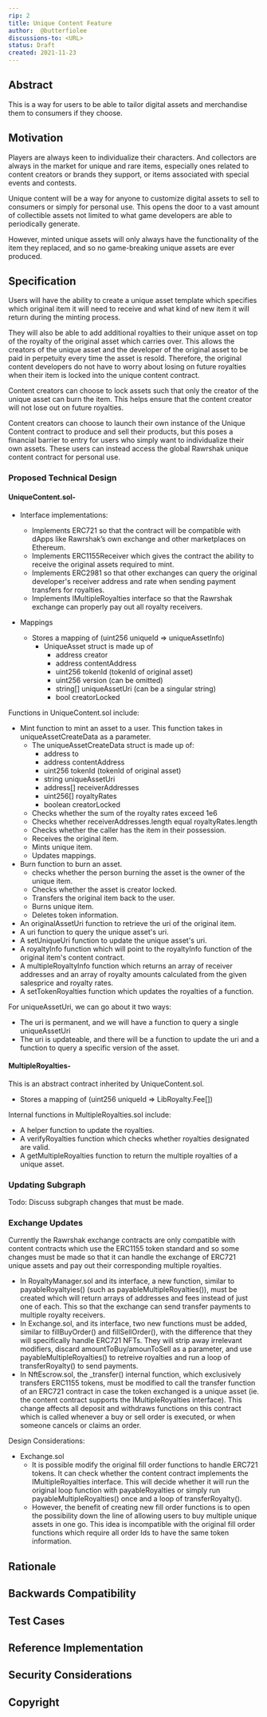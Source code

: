 ```yaml
---
rip: 2
title: Unique Content Feature
author:  @butterfiolee
discussions-to: <URL>
status: Draft
created: 2021-11-23
---
```


## Abstract
This is a way for users to be able to tailor digital assets and merchandise them to consumers if they choose.

## Motivation
Players are always keen to individualize their characters. And collectors are always in the market for unique and rare items, especially ones related to content creators or brands they support, or items associated with special events and contests.

Unique content will be a way for anyone to customize digital assets to sell to consumers or simply for personal use. This opens the door to a vast amount of collectible assets not limited to what game developers are able to periodically generate.

However, minted unique assets will only always have the functionality of the item they replaced, and so no game-breaking unique assets are ever produced.

## Specification
Users will have the ability to create a unique asset template which specifies which original item it will need to receive and what kind of new item it will return during the minting process. 

They will also be able to add additional royalties to their unique asset on top of the royalty of the original asset which carries over. This allows the creators of the unique asset and the developer of the original asset to be paid in perpetuity every time the asset is resold. Therefore, the original content developers do not have to worry about losing on future royalties when their item is locked into the unique content contract.

Content creators can choose to lock assets such that only the creator of the unique asset can burn the item. This helps ensure that the content creator will not lose out on future royalties.

Content creators can choose to launch their own instance of the Unique Content contract to produce and sell their products, but this poses a financial barrier to entry for users who simply want to individualize their own assets. These users can instead access the global Rawrshak unique content contract for personal use.

### Proposed Technical Design

#### UniqueContent.sol-
-   Interface implementations:
    -	Implements ERC721 so that the contract will be compatible with dApps like Rawrshak’s own exchange and other marketplaces on Ethereum.
    -	Implements ERC1155Receiver which gives the contract the ability to receive the original assets required to mint.
    -	Implements ERC2981 so that other exchanges can query the original developer's receiver address and rate when sending payment transfers for royalties.
    -	Implements IMultipleRoyalties interface so that the Rawrshak exchange can properly pay out all royalty receivers.

-   Mappings
    -   Stores a mapping of (uint256 uniqueId => uniqueAssetInfo)
        -   UniqueAsset struct is made up of
            -   address creator
            -   address contentAddress
            -   uint256 tokenId (tokenId of original asset)
            -   uint256 version (can be omitted)
            -   string[] uniqueAssetUri (can be a singular string)
            -   bool creatorLocked

Functions in UniqueContent.sol include:
-	Mint function to mint an asset to a user. This function takes in uniqueAssetCreateData as a parameter.
    -   The uniqueAssetCreateData struct is made up of:
        -   address to
        -	address contentAddress
        -   uint256 tokenId (tokenId of original asset)
        -	string uniqueAssetUri
        -	address[] receiverAddresses
        -	uint256[] royaltyRates
        -   boolean creatorLocked
    -   Checks whether the sum of the royalty rates exceed 1e6
    -   Checks whether receiverAddresses.length equal royaltyRates.length
    -	Checks whether the caller has the item in their possession.
    -	Receives the original item.
    -   Mints unique item.
    -   Updates mappings.
-	Burn function to burn an asset.
    -   checks whether the person burning the asset is the owner of the unique item.
    -	Checks whether the asset is creator locked.
    -	Transfers the original item back to the user.
    -	Burns unique item.
    -   Deletes token information.
-	An originalAssetUri function to retrieve the uri of the original item.
-   A uri function to query the unique asset's uri.
-   A setUniqueUri function to update the unique asset's uri.
-   A royaltyInfo function which will point to the royaltyInfo function of the original item's content contract.
-	A multipleRoyaltyInfo function which returns an array of receiver addresses and an array of royalty amounts calculated from the given salesprice and royalty rates.
-   A setTokenRoyalties function which updates the royalties of a function.

For uniqueAssetUri, we can go about it two ways:
-   The uri is permanent, and we will have a function to query a single uniqueAssetUri
-   The uri is updateable, and there will be a function to update the uri and a function to query a specific version of the asset.

#### MultipleRoyalties-
This is an abstract contract inherited by UniqueContent.sol.
-	Stores a mapping of (uint256 uniqueId => LibRoyalty.Fee[])

Internal functions in MultipleRoyalties.sol include:
-	A helper function to update the royalties.
-   A verifyRoyalties function which checks whether royalties designated are valid.
-	A getMultipleRoyalties function to return the multiple royalties of a unique asset.

### Updating Subgraph
Todo: Discuss subgraph changes that must be made.

### Exchange Updates
Currently the Rawrshak exchange contracts are only compatible with content contracts which use the ERC1155 token standard and so some changes must be made so that it can handle the exchange of ERC721 unique assets and pay out their corresponding multiple royalties.

-   In RoyaltyManager.sol and its interface, a new function, similar to payableRoyaltyies() (such as payableMultipleRoyalties()), must be created which will return arrays of addresses and fees instead of just one of each. This so that the exchange can send transfer payments to multiple royalty receivers.
-   In Exchange.sol, and its interface, two new functions must be added, similar to fillBuyOrder() and fillSellOrder(), with the difference that they will specifically handle ERC721 NFTs. They will strip away irrelevant modifiers, discard amountToBuy/amounToSell as a parameter, and use payableMultipleRoyalties() to retreive royalties and run a loop of transferRoyalty() to send payments.
-   In NftEscrow.sol, the _transfer() internal function, which exclusively transfers ERC1155 tokens, must be modified to call the transfer function of an ERC721 contract in case the token exchanged is a unique asset (ie. the content contract supports the IMultipleRoyalties interface). This change affects all deposit and withdraws functions on this contract which is called whenever a buy or sell order is executed, or when someone cancels or claims an order.

Design Considerations:
-   Exchange.sol
    -   It is possible modify the original fill order functions to handle ERC721 tokens. It can check whether the content contract implements the IMultipleRoyalties interface. This will decide whether it will run the original loop function with payableRoyalties or simply run payableMultipleRoyalties() once and a loop of transferRoyalty().
    -   However, the benefit of creating new fill order functions is to open the possibility down the line of allowing users to buy multiple unique assets in one go. This idea is incompatible with the original fill order functions which require all order Ids to have the same token information.

## Rationale

## Backwards Compatibility

## Test Cases

## Reference Implementation

## Security Considerations

## Copyright
